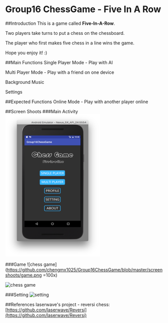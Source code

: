 # Group16 ChessGame - Five In A Row

##Introduction
This is a game called **Five-In-A-Row**.

Two players take turns to put a chess on the chessboard.

The player who first makes five chess in a line wins the game.

Hope you enjoy it! :)

##Main Functions
Single Player Mode - Play with AI

Multi Player Mode - Play with a friend on one device

Background Music

Settings

##Expected Functions
Online Mode - Play with another player online

##Screen Shoots
###Main Activity
<img src="./screenshoots/main_activity.png" width = "300" height = "450"/>



###Game
![chess game](https://github.com/chengmx1025/Group16ChessGame/blob/master/screenshoots/game.png =100x)

![chess game](https://github.com/chengmx1025/Group16ChessGame/blob/master/screenshoots/winning_dia.png)

###Setting
![setting](https://github.com/chengmx1025/Group16ChessGame/blob/master/screenshoots/setting.png)

##References
laserwave's project - reversi chess: [https://github.com/laserwave/Reversi](https://github.com/laserwave/Reversi)
